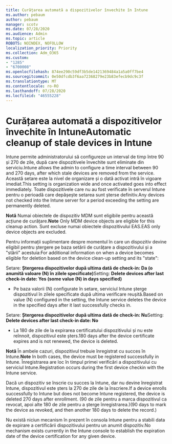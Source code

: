 ```yaml
---
title: Curățarea automată a dispozitivelor învechite în Intune
ms.author: pebaum
author: pebaum
manager: scotv
ms.date: 07/28/2020
ms.audience: Admin
ms.topic: article
ROBOTS: NOINDEX, NOFOLLOW
localization_priority: Priority
ms.collection: Adm_O365
ms.custom:
- "1285"
- "6700008"
ms.openlocfilehash: 874ee290c59df3b5de1421369484a1a5a0ff7be4
ms.sourcegitcommit: 0e50dfcdb3f6aa72368279e23b83efecb9dc9c3f
ms.translationtype: MT
ms.contentlocale: ro-RO
ms.lasthandoff: 07/28/2020
ms.locfileid: "46555228"
---
```

# <a name="automatic-cleanup-of-stale-devices-in-intune"></a><span data-ttu-id="b1469-102">Curățarea automată a dispozitivelor învechite în Intune</span><span class="sxs-lookup"><span data-stu-id="b1469-102">Automatic cleanup of stale devices in Intune</span></span>

<span data-ttu-id="b1469-103">Intune permite administratorului să configureze un interval de timp între 90 și 270 de zile, după care dispozitivele învechite sunt eliminate din serviciu.</span><span class="sxs-lookup"><span data-stu-id="b1469-103">Intune allows the admin to configure a time interval between 90 and 270 days, after which stale devices are removed from the service.</span></span> <span data-ttu-id="b1469-104">Această setare este la nivel de organizare și o dată activat intră în vigoare imediat.</span><span class="sxs-lookup"><span data-stu-id="b1469-104">This setting is organization wide and once activated goes into effect immediately.</span></span> <span data-ttu-id="b1469-105">Toate dispozitivele care nu au fost verificate în serverul Intune pentru o perioadă care depășește setarea sunt șterse definitiv.</span><span class="sxs-lookup"><span data-stu-id="b1469-105">Any devices not checked into the Intune server for a period exceeding the setting are permanently deleted.</span></span>

<span data-ttu-id="b1469-106">**Notă** Numai obiectele de dispozitiv MDM sunt eligibile pentru această acțiune de curățare.</span><span class="sxs-lookup"><span data-stu-id="b1469-106">**Note** Only MDM device objects are eligible for this cleanup action.</span></span> <span data-ttu-id="b1469-107">Sunt excluse numai obiectele dispozitivului EAS.</span><span class="sxs-lookup"><span data-stu-id="b1469-107">EAS only device objects are excluded.</span></span>

<span data-ttu-id="b1469-108">Pentru informații suplimentare despre momentul în care un dispozitiv devine eligibil pentru ștergere pe baza setării de curățare a dispozitivului și a "stării" acestuia:</span><span class="sxs-lookup"><span data-stu-id="b1469-108">For additional information on when a device becomes eligible for deletion based on the device clean-up setting and its "state":</span></span>

<span data-ttu-id="b1469-109">Setare: **Ștergerea dispozitivelor după ultima dată de check-in: Da (o anumită valoare (N) în zilele specificate)**</span><span class="sxs-lookup"><span data-stu-id="b1469-109">Setting: **Delete devices after last check-in date: Yes (some value (N) in days specified)**</span></span>

- <span data-ttu-id="b1469-110">Pe baza valorii (N) configurate în setare, serviciul Intune șterge dispozitivul în zilele specificate după ultima verificare reușită.</span><span class="sxs-lookup"><span data-stu-id="b1469-110">Based on value (N) configured in the setting, the Intune service deletes the device in the specified days after it last successfully checks in.</span></span>

<span data-ttu-id="b1469-111">Setare: **Ștergerea dispozitivelor după ultima dată de check-in: Nu**</span><span class="sxs-lookup"><span data-stu-id="b1469-111">Setting:  **Delete devices after last check-in date: No**</span></span>

- <span data-ttu-id="b1469-112">La 180 de zile de la expirarea certificatului dispozitivului și nu este reînnoit, dispozitivul este șters.</span><span class="sxs-lookup"><span data-stu-id="b1469-112">180 days after the device certificate expires and is not renewed, the device is deleted.</span></span>

<span data-ttu-id="b1469-113">**Notă** În ambele cazuri, dispozitivul trebuie înregistrat cu succes în Intune.</span><span class="sxs-lookup"><span data-stu-id="b1469-113">**Note** In both cases, the device must be registered successfully in Intune.</span></span> <span data-ttu-id="b1469-114">Înregistrarea are loc în timpul primei verificări a dispozitivului cu serviciul Intune.</span><span class="sxs-lookup"><span data-stu-id="b1469-114">Registration occurs during the first device checkin with the Intune service.</span></span>

<span data-ttu-id="b1469-115">Dacă un dispozitiv se înscrie cu succes la Intune, dar nu devine înregistrat Intune, dispozitivul este șters la 270 de zile de la înscriere.</span><span class="sxs-lookup"><span data-stu-id="b1469-115">If a device enrolls successfully to Intune but does not become Intune registered, the device is deleted 270 days after enrollment.</span></span> <span data-ttu-id="b1469-116">(90 de zile pentru a marca dispozitivul ca revocat, apoi alte 180 de zile pentru a șterge înregistrarea.)</span><span class="sxs-lookup"><span data-stu-id="b1469-116">(90 days to mark the device as revoked, and then another 180 days to delete the record.)</span></span>

<span data-ttu-id="b1469-117">Nu există niciun mecanism în prezent în consola Intune pentru a stabili data de expirare a certificării dispozitivului pentru un anumit dispozitiv.</span><span class="sxs-lookup"><span data-stu-id="b1469-117">No mechanism exists currently in the Intune console to establish the expiration date of the device certification for any given device.</span></span>